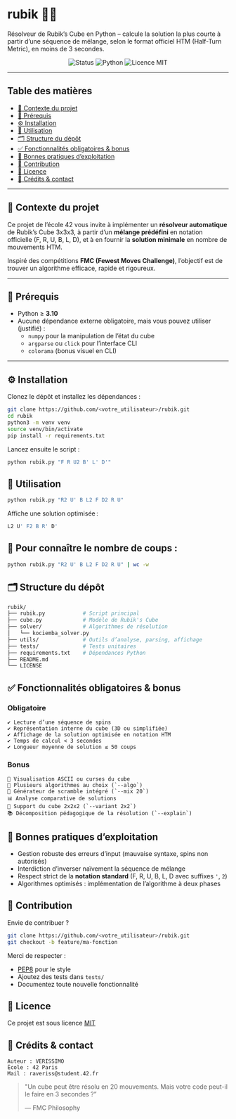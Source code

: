 # rubik 🎯🧩

Résolveur de Rubik’s Cube en Python – calcule la solution la plus courte à partir d’une séquence de mélange, selon le format officiel HTM (Half-Turn Metric), en moins de 3 secondes.

<div align="center">
  <img src="https://img.shields.io/badge/status-en%20cours-orange" alt="Status" />
  <img src="https://img.shields.io/badge/python-3.10+-blue" alt="Python" />
  <img src="https://img.shields.io/badge/licence-MIT-green" alt="Licence MIT" />
</div>


---

## Table des matières

- [🧠 Contexte du projet](#-contexte-du-projet)
- [🔧 Prérequis](#-prérequis)
- [⚙️ Installation](#️-installation)
- [🚀 Utilisation](#-utilisation)
- [🗂 Structure du dépôt](#-structure-du-dépôt)
- [✅ Fonctionnalités obligatoires & bonus](#-fonctionnalités-obligatoires--bonus)
- [📌 Bonnes pratiques d’exploitation](#-bonnes-pratiques-dexploitation)
- [🤝 Contribution](#-contribution)
- [📄 Licence](#-licence)
- [👤 Crédits & contact](#-crédits--contact)

---

## 🧠 Contexte du projet

Ce projet de l’école 42 vous invite à implémenter un **résolveur automatique** de Rubik’s Cube 3x3x3, à partir d’un **mélange prédéfini** en notation officielle (F, R, U, B, L, D), et à en fournir la **solution minimale** en nombre de mouvements HTM.

Inspiré des compétitions **FMC (Fewest Moves Challenge)**, l’objectif est de trouver un algorithme efficace, rapide et rigoureux.

---

## 🔧 Prérequis

- Python ≥ **3.10**
- Aucune dépendance externe obligatoire, mais vous pouvez utiliser (justifié) :
  - `numpy` pour la manipulation de l’état du cube
  - `argparse` ou `click` pour l’interface CLI
  - `colorama` (bonus visuel en CLI)

---

## ⚙️ Installation

Clonez le dépôt et installez les dépendances :

```bash
git clone https://github.com/<votre_utilisateur>/rubik.git
cd rubik
python3 -m venv venv
source venv/bin/activate
pip install -r requirements.txt
```
Lancez ensuite le script :

```bash
python rubik.py "F R U2 B' L' D'"
```
## 🚀 Utilisation
```bash
python rubik.py "R2 U' B L2 F D2 R U"
```
Affiche une solution optimisée :

```bash
L2 U' F2 B R' D'
```
## 📏 Pour connaître le nombre de coups :

```bash
python rubik.py "R2 U' B L2 F D2 R U" | wc -w
```
## 🗂 Structure du dépôt
```bash
rubik/
├── rubik.py            # Script principal
├── cube.py             # Modèle de Rubik's Cube
├── solver/             # Algorithmes de résolution
│   └── kociemba_solver.py
├── utils/              # Outils d’analyse, parsing, affichage
├── tests/              # Tests unitaires
├── requirements.txt    # Dépendances Python
├── README.md
└── LICENSE
```
## ✅ Fonctionnalités obligatoires & bonus
### Obligatoire
    ✔ Lecture d’une séquence de spins
    ✔ Représentation interne du cube (3D ou simplifiée)
    ✔ Affichage de la solution optimisée en notation HTM 
    ✔ Temps de calcul < 3 secondes
    ✔ Longueur moyenne de solution ≤ 50 coups

### Bonus
    🎨 Visualisation ASCII ou curses du cube
    🧠 Plusieurs algorithmes au choix (`--algo`)
    🧪 Générateur de scramble intégré (`--mix 20`)
    📊 Analyse comparative de solutions
    🔄 Support du cube 2x2x2 (`--variant 2x2`)
    📚 Décomposition pédagogique de la résolution (`--explain`)

## 📌 Bonnes pratiques d’exploitation
- Gestion robuste des erreurs d’input (mauvaise syntaxe, spins non autorisés)
- Interdiction d’inverser naïvement la séquence de mélange
- Respect strict de la **notation standard**
(F, R, U, B, L, D avec suffixes `'`, `2`)
- Algorithmes optimisés : implémentation de l’algorithme à deux phases

## 🤝 Contribution
Envie de contribuer ?

```bash
git clone https://github.com/<votre_utilisateur>/rubik.git
git checkout -b feature/ma-fonction
```
Merci de respecter :
- [PEP8](https://peps.python.org/pep-0008/) pour le style
- Ajoutez des tests dans `tests/`
- Documentez toute nouvelle fonctionnalité

## 📄 Licence
Ce projet est sous licence [MIT](./LICENSE)

## 👤 Crédits & contact
    Auteur : VERISSIMO
    École : 42 Paris
    Mail : raveriss@student.42.fr

> "Un cube peut être résolu en 20 mouvements. Mais votre code peut-il le faire en 3 secondes ?”
> 
> — FMC Philosophy
